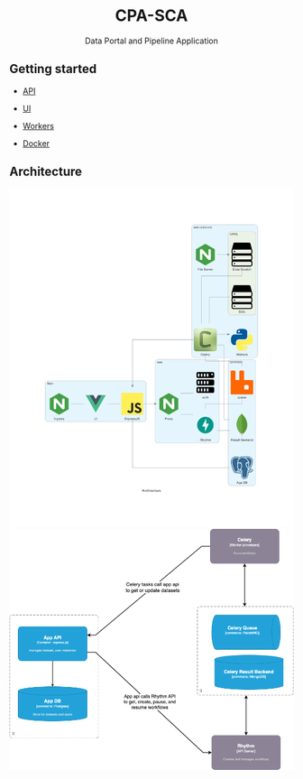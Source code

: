 <h1 align="center">CPA-SCA</h1>
<p align="center">Data Portal and Pipeline Application</p>

## Getting started
- [API](api/README.md)
- [UI](ui/README.md)
- [Workers](workers/README.md)

- [Docker](README-docker.md)

## Architecture
<img src="docs/architecture.png" >

<img src="docs/app-celery-communication-diagram.png" >
